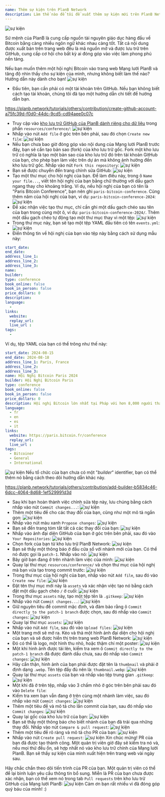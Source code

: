 ```yaml
---
name: Thêm sự kiện trên PlanB Network
description: Làm thế nào để tôi đề xuất thêm sự kiện mới trên PlanB Network?
---
```

![sự kiện](assets/cover.webp)

Sứ mệnh của PlanB là cung cấp nguồn tài nguyên giáo dục hàng đầu về Bitcoin bằng càng nhiều ngôn ngữ khác nhau càng tốt. Tất cả nội dung được xuất bản trên trang web đều là mã nguồn mở và được lưu trữ trên GitHub, cung cấp cơ hội cho bất kỳ ai đóng góp vào việc làm phong phú nền tảng.

Nếu bạn muốn thêm một hội nghị Bitcoin vào trang web Mạng lưới PlanB và tăng độ nhìn thấy cho sự kiện của mình, nhưng không biết làm thế nào? Hướng dẫn này dành cho bạn!
![sự kiện](assets/01.webp)
- Đầu tiên, bạn cần phải có một tài khoản trên GitHub. Nếu bạn không biết cách tạo tài khoản, chúng tôi đã tạo một hướng dẫn chi tiết để hướng dẫn bạn.

https://planb.network/tutorials/others/contribution/create-github-account-a75fc39d-f0d0-44dc-9cd5-cd94aee0c07c


- Truy cập vào [kho lưu trữ GitHub của PlanB dành riêng cho dữ liệu](https://github.com/PlanB-Network/bitcoin-educational-content/tree/dev/resources/conference) trong phần `resources/conference/`:
![sự kiện](assets/02.webp)
- Nhấp vào nút `Add file` ở góc trên bên phải, sau đó chọn `Create new file`:
![sự kiện](assets/03.webp)
- Nếu bạn chưa bao giờ đóng góp vào nội dung của Mạng lưới PlanB trước đây, bạn sẽ cần tạo bản sao (fork) của kho lưu trữ gốc. Fork một kho lưu trữ có nghĩa là tạo một bản sao của kho lưu trữ đó trên tài khoản GitHub của bạn, cho phép bạn làm việc trên dự án mà không ảnh hưởng đến kho lưu trữ gốc. Nhấp vào nút `Fork this repository`:
![sự kiện](assets/04.webp)
- Bạn sẽ được chuyển đến trang chỉnh sửa GitHub:
![sự kiện](assets/05.webp)
- Tạo một thư mục cho hội nghị của bạn. Để làm điều này, trong ô `Name your file...`, viết tên hội nghị của bạn bằng chữ thường với dấu gạch ngang thay cho khoảng trắng. Ví dụ, nếu hội nghị của bạn có tên là "Paris Bitcoin Conference", bạn nên ghi `paris-bitcoin-conference`. Cũng thêm năm của hội nghị của bạn, ví dụ: `paris-bitcoin-conference-2024`:
![sự kiện](assets/06.webp)
- Để xác nhận việc tạo thư mục, chỉ cần ghi một dấu gạch chéo sau tên của bạn trong cùng một ô, ví dụ: `paris-bitcoin-conference-2024/`. Thêm một dấu gạch chéo tự động tạo một thư mục thay vì một tệp:
![sự kiện](assets/07.webp)
- Trong thư mục này, bạn sẽ tạo một tệp YAML đầu tiên có tên `events.yml`:
![sự kiện](assets/08.webp)
- Điền thông tin về hội nghị của bạn vào tệp này bằng cách sử dụng mẫu này:

```yaml
start_date:
end_date:
address_line_1:
address_line_2: 
address_line_3: 
name:
builder:
type: conference
book_online: false
book_in_person: false
price_dollars: 0
description:
language: 
  - 
links:
  website:
  replay_url:    
  live_url :
tags: 
  - 
```

Ví dụ, tệp YAML của bạn có thể trông như thế này:

```yaml
start_date: 2024-08-15
end_date: 2024-08-18
address_line_1: Paris, France
address_line_2: 
address_line_3: 
name: Hội Nghị Bitcoin Paris 2024
builder: Hội Nghị Bitcoin Paris
type: conference
book_online: false
book_in_person: false
price_dollars: 0
description: Hội nghị Bitcoin lớn nhất tại Pháp với hơn 8,000 người tham gia mỗi năm!
language:
  - fr
  - en
  - es
  - it
links:
  website: https://paris.bitcoin.fr/conference
  replay_url:
  live_url :
tags: 
  - Bitcoiner
  - General
  - International
```
![sự kiện](assets/09.webp)
Nếu tổ chức của bạn chưa có một "*builder*" identifier, bạn có thể thêm nó bằng cách theo dõi hướng dẫn khác này.

https://planb.network/tutorials/others/contribution/add-builder-b5834c46-6dcc-4064-8d68-1ef529991d3d



- Sau khi bạn hoàn thành việc chỉnh sửa tệp này, lưu chúng bằng cách nhấp vào nút `Commit changes...`:
![sự kiện](assets/10.webp)
- Thêm một tiêu đề cho các thay đổi của bạn, cũng như một mô tả ngắn gọn:
![sự kiện](assets/11.webp)
- Nhấp vào nút màu xanh `Propose changes`:
![sự kiện](assets/12.webp)
- Bạn sẽ đến trang tóm tắt tất cả các thay đổi của bạn:
![sự kiện](assets/13.webp)
- Nhấp vào ảnh đại diện GitHub của bạn ở góc trên bên phải, sau đó vào `Your Repositories`:
![sự kiện](assets/14.webp)
- Chọn fork của bạn từ kho lưu trữ PlanB Network:
![sự kiện](assets/15.webp)
- Bạn sẽ thấy một thông báo ở đầu cửa sổ với nhánh mới của bạn. Có thể nó được gọi là `patch-1`. Nhấp vào nó:
![sự kiện](assets/16.webp)
- Bây giờ bạn đang ở trên nhánh làm việc của mình:
![sự kiện](assets/17.webp)
- Quay lại thư mục `resources/conference/` và chọn thư mục của hội nghị mà bạn vừa tạo trong commit trước:
![sự kiện](assets/18.webp)
- Trong thư mục của hội nghị của bạn, nhấp vào nút `Add file`, sau đó vào `Create new file`:
![sự kiện](assets/19.webp)
- Đặt tên thư mục mới này là `assets` và xác nhận việc tạo nó bằng cách đặt một dấu gạch chéo `/` ở cuối:
![sự kiện](assets/20.webp)
- Trong thư mục `assets` này, tạo một tệp tên là `.gitkeep`:
![sự kiện](assets/21.webp)
- Nhấp vào nút `Commit changes...`:
![sự kiện](assets/22.webp)
- Giữ nguyên tiêu đề commit mặc định, và đảm bảo rằng ô `Commit directly to the patch-1 branch` được chọn, sau đó nhấp vào `Commit changes`:
![sự kiện](assets/23.webp)
- Quay lại thư mục `assets`:
![sự kiện](assets/24.webp)
- Nhấp vào nút `Add file`, sau đó vào `Upload files`: ![sự kiện](assets/25.webp)
- Một trang mới sẽ mở ra. Kéo và thả một hình ảnh đại diện cho hội nghị của bạn và sẽ được hiển thị trên trang web PlanB Network:
![sự kiện](assets/26.webp)
- Đó có thể là logo, một hình thu nhỏ, hoặc thậm chí một poster:
![sự kiện](assets/27.webp)
- Một khi hình ảnh được tải lên, kiểm tra xem ô `Commit directly to the patch-1 branch` đã được đánh dấu chưa, sau đó nhấp vào `Commit changes`:
![sự kiện](assets/28.webp)
- Hãy cẩn thận, hình ảnh của bạn phải được đặt tên là `thumbnail` và phải ở định dạng `.webp`. Tên tệp đầy đủ nên là: `thumbnail.webp`:
![sự kiện](assets/29.webp)
- Quay lại thư mục `assets` của bạn và nhấp vào tệp trung gian `.gitkeep`:
![sự kiện](assets/30.webp)
- Một khi đã ở trên tệp, nhấp vào 3 chấm nhỏ ở góc trên bên phải sau đó vào `Delete file`:
- Kiểm tra xem bạn vẫn đang ở trên cùng một nhánh làm việc, sau đó nhấp vào nút `Commit changes`:
![sự kiện](assets/31.webp)
- Thêm một tiêu đề và mô tả cho lần commit của bạn, sau đó nhấp vào `Commit changes`:
![sự kiện](assets/32.webp)
- Quay lại gốc của kho lưu trữ của bạn:
![sự kiện](assets/33.webp)
- Bạn sẽ thấy một thông báo cho biết nhánh của bạn đã trải qua những thay đổi. Nhấp vào nút `Compare & pull request`:
![sự kiện](assets/34.webp)
- Thêm một tiêu đề rõ ràng và mô tả cho PR của bạn:
![sự kiện](assets/35.webp)
- Nhấp vào nút `Create pull request`:
![sự kiện](assets/36.webp)
Xin chúc mừng! PR của bạn đã được tạo thành công. Một quản trị viên giờ đây sẽ kiểm tra nó và, nếu mọi thứ đều ổn, sẽ hợp nhất nó vào kho lưu trữ chính của Mạng lưới PlanB. Bạn sẽ thấy sự kiện của mình xuất hiện trên trang web vài ngày sau.

Hãy chắc chắn theo dõi tiến trình của PR của bạn. Một quản trị viên có thể để lại bình luận yêu cầu thông tin bổ sung. Miễn là PR của bạn chưa được xác nhận, bạn có thể xem nó trong tab `Pull requests` trên kho lưu trữ GitHub của Mạng lưới PlanB:
![sự kiện](assets/37.webp)
Cảm ơn bạn rất nhiều vì đã đóng góp quý báu của mình! :)

